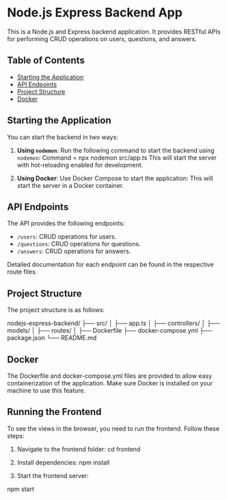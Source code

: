 # Node.js Express Backend App

This is a Node.js and Express backend application. It provides RESTful APIs for performing CRUD operations on users, questions, and answers.

## Table of Contents

- [Starting the Application](#starting-the-application)
- [API Endpoints](#api-endpoints)
- [Project Structure](#project-structure)
- [Docker](#docker)

## Starting the Application

You can start the backend in two ways:

1. **Using `nodemon`**:
   Run the following command to start the backend using `nodemon`:
   Command = npx nodemon src/app.ts
This will start the server with hot-reloading enabled for development.

2. **Using Docker**:
Use Docker Compose to start the application:
This will start the server in a Docker container.

## API Endpoints

The API provides the following endpoints:

- `/users`: CRUD operations for users.
- `/questions`: CRUD operations for questions.
- `/answers`: CRUD operations for answers.

Detailed documentation for each endpoint can be found in the respective route files.

## Project Structure

The project structure is as follows:

nodejs-express-backend/
├── src/
│ ├── app.ts
│ ├── controllers/
│ ├── models/
│ ├── routes/
│
├── Dockerfile
├── docker-compose.yml
├── package.json
└── README.md

## Docker

The Dockerfile and docker-compose.yml files are provided to allow easy containerization of the application. Make sure Docker is installed on your machine to use this feature.

## Running the Frontend

To see the views in the browser, you need to run the frontend. Follow these steps:

1. Navigate to the frontend folder:
cd frontend

2. Install dependencies:
npm install

3. Start the frontend server:

npm start
